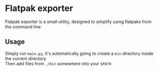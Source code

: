 # Flatpak exporter

Flatpak exporter is a small utility, designed to simplify using flatpaks from the command line.

## Usage

Simply run ``main.py``, it's automatically going to create a ``bin`` directory inside the current directory  
Then add files from ``./bin`` somewhere into your ``$PATH``
